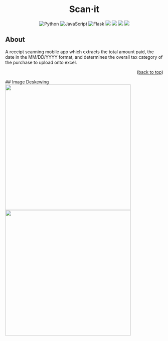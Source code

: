 <h1 align="center">Scan·it</h1>

<p align="center">
  <img src="https://img.shields.io/badge/Flutter-%2302569B.svg?style=for-the-badge&logo=Flutter&logoColor=white" alt="Python">
  <img src="https://img.shields.io/badge/dart-%230175C2.svg?style=for-the-badge&logo=dart&logoColor=white" alt="JavaScript">
  <img src="https://img.shields.io/badge/opencv-%23white.svg?style=for-the-badge&logo=opencv&logoColor=white" alt="Flask">
  <img src = "https://img.shields.io/badge/firebase-%23039BE5.svg?style=for-the-badge&logo=firebase">
  <img src = "https://img.shields.io/badge/python-3670A0?style=for-the-badge&logo=python&logoColor=ffdd54">
  <img src = "https://img.shields.io/badge/flask-%23000.svg?style=for-the-badge&logo=flask&logoColor=white">
  <img src = "https://img.shields.io/badge/numpy-%23013243.svg?style=for-the-badge&logo=numpy&logoColor=white">
</p>

## About
A receipt scanning mobile app which extracts the total amount paid, the date in the MM/DD/YYYY format, and determines the overall tax category of the purchase to upload onto excel.
<p align="right">(<a href="#readme-top">back to top</a>)</p>
## Image Deskewing
<img width="400" src = https://github.com/alyshawang/scan-it/assets/113640728/7696b1d9-f861-4439-ada7-10e9acfac8eb>
<img width="400" src =https://github.com/alyshawang/scan-it/assets/113640728/c4a8cec8-0cb6-4782-a4ba-7c0c8de724e1>
